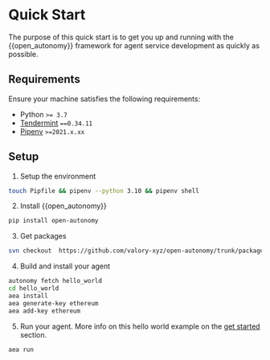 # Quick Start

The purpose of this quick start is to get you up and running with the {{open_autonomy}} framework for agent service development as quickly as possible.

## Requirements

Ensure your machine satisfies the following requirements:

- Python `>= 3.7`
- [Tendermint](https://docs.tendermint.com/master/introduction/install.html) `==0.34.11`
- [Pipenv](https://pipenv.pypa.io/en/latest/install/) `>=2021.x.xx`

## Setup

1. Setup the environment
```bash
touch Pipfile && pipenv --python 3.10 && pipenv shell
```

2. Install {{open_autonomy}}
```bash
pip install open-autonomy
```

3. Get packages
```bash
svn checkout  https://github.com/valory-xyz/open-autonomy/trunk/packages packages
```

4. Build and install your agent
```bash
autonomy fetch hello_world
cd hello_world
aea install
aea generate-key ethereum
aea add-key ethereum
```

5. Run your agent. More info on this hello world example on the [get started](https://docs.autonolas.network/get_started/) section.
```bash
aea run
```
